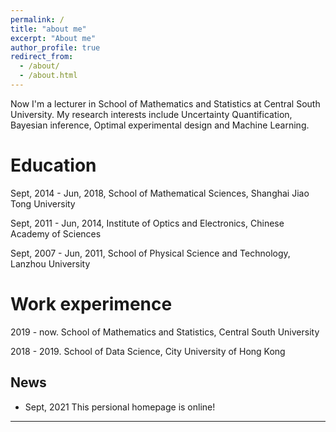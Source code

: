 ```yaml
---
permalink: /
title: "about me"
excerpt: "About me"
author_profile: true
redirect_from: 
  - /about/
  - /about.html
---
```


Now I'm a lecturer in School of Mathematics and Statistics at Central South University. My research interests include Uncertainty Quantification, Bayesian inference, Optimal experimental design and Machine Learning.

Education
======
Sept, 2014 - Jun, 2018, School of Mathematical Sciences, Shanghai Jiao Tong University

Sept, 2011 - Jun, 2014, Institute of Optics and Electronics, Chinese Academy of Sciences 

Sept, 2007 - Jun, 2011, School of Physical Science and Technology, Lanzhou University


Work experimence
======
2019 - now.  School of Mathematics and Statistics, Central South University

2018 - 2019. School of Data Science, City University of Hong Kong

News
------
- Sept, 2021  This persional homepage is online! 
---
